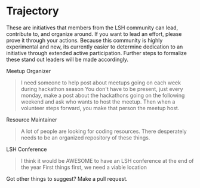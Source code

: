 Trajectory
==========

These are initiatives that members from the LSH community can lead, contribute to, and organize around. If you want to lead an effort, please prove it through your actions. Because this community is highly experimental and new, its currently easier to determine dedication to an initiative through extended active participation. Further steps to formalize these stand out leaders will be made accordingly.

Meetup Organizer
> I need someone to help post about meetups going on each week during hackathon season
> You don't have to be present, just every monday, make a post about the hackathons going on the following weekend and ask who wants to host the meetup. Then when a volunteer steps forward, you make that person the meetup host. 

Resource Maintainer
> A lot of people are looking for coding resources. There desperately needs to be an organized repository of these things.

LSH Conference
> I think it would be AWESOME to have an LSH conference at the end of the year
> First things first, we need a viable location

Got other things to suggest? Make a pull request.
